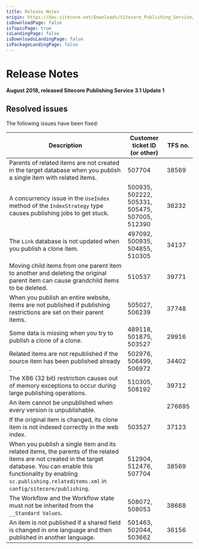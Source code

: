 ```yaml
---
title: Release Notes
origin: https://dev.sitecore.net/Downloads/Sitecore_Publishing_Service/31/Sitecore_Publishing_Service_31_Update1/Release_Notes
isDownloadPage: false
isTopicPage: true
isLandingPage: false
isDownloadsLandingPage: false
isPackageLandingPage: false
---
```


# Release Notes

**August 2018, released Sitecore Publishing Service 3.1 Update 1**

## Resolved issues

The following issues have been fixed:

 | Description | Customer ticket ID (or other) | TFS no. |
 | --- | --- | --- |
 | ​Parents of related items are not created in the target database when you publish a single item with related items​. | 507704 | 38569 |
 | ​A concurrency issue in the `UseIndex` method of the `IndexStrategy` type causes publishing jobs to get stuck​. | 500935, 502222, 505331, 505475, 507005, 512390 | 36232 |
 | ​​The `Link` database is not updated when you publish a clone item. | 497092, 500935, 504855, 510305 | 34137 |
 | ​Moving child items from one parent item to another and deleting the original parent item can cause grandchild items to be deleted. | 510537 | 39771 |
 | ​When you publish an entire website, items are not published if publishing restrictions are set on their parent items. | 505027, 506239 | 37748 |
 | Some data is missing when you try to publish a clone of a clone.​​ | 489118, 501875, 503527 | 29916 |
 | Related items are not republished if the source item has been published already​. | 502976, 506499, 506972 | 34402 |
 | ​The X86 (32 bit) restriction causes out of memory exceptions to occur during large publishing operations. | 510305, 508192 | 39712 |
 | ​​​​​​​​An item cannot be unpublished when every version is unpublishable. |  | 276695 |
 | ​If the original item is changed, its clone item is not indexed correctly in the web index​. | 503527 | 37123 |
 | ​When you publish a single item and its related items, the parents of the related items are not created in the target database. You can enable this functionality by enabling `sc.publishing.relateditems.xml` in `config/sitecore/publishing`. | 512904, 512476, 507704 | 38569 |
 | ​The Workflow and the Workflow state must not be inherited from the `__Standard Values​​`. | 508072, 508053 | 38668 |
 | ​An item is not published if a shared field is changed in one language and then published in another​ language. | 501463, 502044, 503662 | 36156 |
